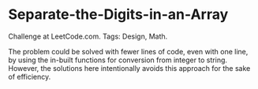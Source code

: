 # Separate-the-Digits-in-an-Array
Challenge at LeetCode.com. Tags: Design, Math.

The problem could be solved with fewer lines of code, even with one line, by using the in-built functions for conversion from integer to string.
However, the solutions here intentionally avoids this approach for the sake of efficiency.
